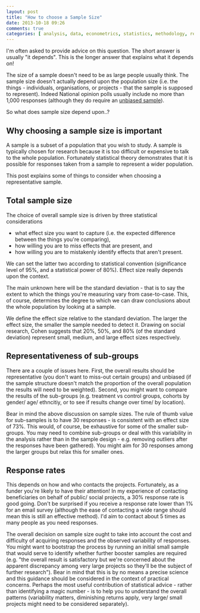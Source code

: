 ```yaml
---
layout: post
title: "How to choose a Sample Size"
date: 2013-10-18 09:26
comments: true
categories: [ analysis, data, econometrics, statistics, methodology, research ]
---
```


I'm often asked to provide advice on this question. The short answer is usually "it depends". This is the longer answer that explains what it depends on!

The size of a sample doesn't need to be as large people usually think. The sample size doesn't actually depend upon the population size (i.e. the things - individuals, organisations, or projects - that the sample is supposed to represent). Indeed National opinion polls usually include no more than 1,000 responses (although they do require an [unbiased sample](http://en.wikipedia.org/wiki/Sampling_bias#Historical_examples)).

So what does sample size depend upon..?
<!-- more -->

## Why choosing a sample size is important

A sample is a subset of a population that you wish to study. A sample is typically chosen for research because it is too difficult or expensive to talk to the whole population. Fortunately statistical theory demonstrates that it is possible for responses taken from a sample to represent a wider population.

This post explains some of things to consider when choosing a representative sample.

## Total sample size

The choice of overall sample size is driven by three statistical considerations

* what effect size you want to capture (i.e. the expected difference between the things you're comparing), 
* how willing you are to miss effects that are present, and 
* how willing you are to mistakenly identify effects that aren't present. 

We can set the latter two according to statistical convention (significance level of 95%, and a statistical power of 80%). Effect size really depends upon the context.

The main unknown here will be the standard deviation - that is to say the extent to which the things you're measuring vary from case-to-case. This, of course, determines the degree to which we can draw conclusions about the whole population by looking at a sample.

We define the effect size relative to the standard deviation. The larger the effect size, the smaller the sample needed to detect it. Drawing on social research, Cohen suggests that 20%, 50%, and 80% (of the standard deviation) represent small, medium, and large effect sizes respectively.


## Representativeness of sub-groups

There are a couple of issues here. First, the overall results should be representative (you don't want to miss-out certain groups) and unbiased (if the sample structure doesn't match the proportion of the overall population the results will need to be weighted). Second, you might want to compare the results of the sub-groups (e.g. treatment vs control groups, cohorts by gender/ age/ ethncitiy, or to see if results change over time/ by location).

Bear in mind the above discussion on sample sizes. The rule of thumb value for sub-samples is to have 30 responses - is consistent with an effect size of 73%. This would, of course, be exhaustive for some of the smaller sub-groups. You may need to combine sub-groups or deal with this variability in the analysis rather than in the sample design - e.g. removing outliers after the responses have been gathered). You might aim for 30 responses among the larger groups but relax this for smaller ones.


## Response rates

This depends on how and who contacts the projects. Fortunately, as a funder you're likely to have their attention! In my experience of contacting beneficiaries on behalf of public/ social projects, a 30% response rate is good going. Don't be surprised if you receive a response rate lower than 1% for an email survey (although the ease of contacting a wide range should mean this is still an effective method). I'd aim to contact about 5 times as many people as you need responses.

The overall decision on sample size ought to take into account the cost and difficulty of acquiring responses and the observed variability of responses. You might want to bootstrap the process by running an initial small sample that would serve to identify whether further booster samples are required (e.g. "the overall result is satisfactory but we're concerned about the apparent discrepancy among very large projects so they'll be the subject of further research"). Bear in mind that this is by no means a precise science and this guidance should be considered in the context of practical concerns. Perhaps the most useful contribution of statistical advice - rather than identifying a magic number - is to help you to understand the overall patterns (variability matters, diminishing returns apply, very large/ small projects might need to be considered separately).
